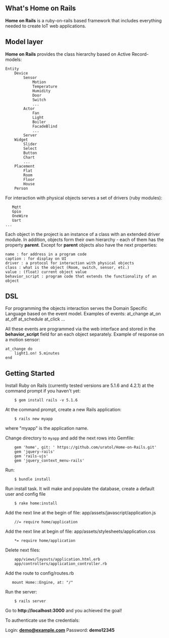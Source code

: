 ﻿## What's Home on Rails

**Home on Rails** is a ruby-on-rails based framework that includes everything needed to create IoT web applications.

## Model layer

**Home on Rails** provides the class hierarchy based on Active Record-models:

    Entity
        Device
            Sensor
                Motion
                Temperature
                Humidity
                Door
                Switch
                ...
            Actor
                Fan
                Light
                Boiler 
                FacadeBlind
                ...
            Server
        Widget
            Slider
            Select
            Button
            Chart
            ...
        Placement
            Flat
            Room
            Floor
            House
        Person

For interaction with physical objects serves a set of drivers (ruby modules):
	
       Mqtt
       Gpio
       OneWire
       Uart
	...

Each object in the project is an instance of a class with an extended driver module. In addition, objects form their own hierarchy - each of them has the property **parent**.
Except for **parent** objects also have the next properties:
       
    name : for address in a program code
    caption : for display on UI
    driver : a protocol for interaction with physical objects
    class : what is the object (Room, switch, sensor, etc.)
    value : (float) current object value
    behavior_script : program code that extends the functionality of an object


## DSL

For programming the objects interaction serves the Domain Specific Language based on the event model. Examples of events:
	at_change
	at_on
	at_off
	at_schedule
	at_click
	...

All these events are programmed via the web interface and stored in the **behavior_script** field for an each object separately.
Example of response on a motion sensor:

    at_change do
        light1.on! 5.minutes
    end


## Getting Started

Install Ruby on Rails (currently tested versions are 5.1.6 and 4.2.1) at the command prompt if you haven't yet:

        $ gem install rails -v 5.1.6

At the command prompt, create a new Rails application:

        $ rails new myapp

   where "myapp" is the application name.

Change directory to `myapp` and add the next rows into Gemfile:
 
        gem 'home', git: ' https://github.com/uratol/Home-on-Rails.git'
        gem 'jquery-rails'
        gem 'rails-ujs'
        gem 'jquery_context_menu-rails'


Run:

        $ bundle install

Run install task. It will make and populate the database, create a default user and config file

        $ rake home:install

Add the next line at the begin of file: app/assets/javascript/application.js
        
        //= require home/application


Add the next line at begin of file: app/assets/stylesheets/application.css
        
        *= require home/application

Delete next files:
        
        app/views/layouts/application.html.erb
        app/controllers/application_controller.rb

Add the route to config/routes.rb 

       mount Home::Engine, at: "/"

Run the server:

     	$ rails server

Go to **http://localhost:3000** and you achieved the goal!

To authenticate use the credentials:

Login: **demo@example.com**
Password: **demo12345**


